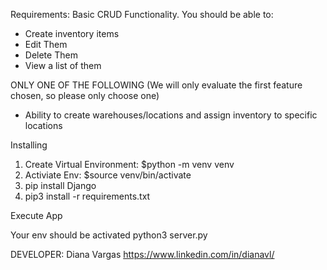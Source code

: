 

Requirements:
Basic CRUD Functionality. You should be able to:
- Create inventory items
- Edit Them
- Delete Them
- View a list of them

ONLY ONE OF THE FOLLOWING (We will only evaluate the first feature chosen, so please only choose one)
- Ability to create warehouses/locations and assign inventory to specific locations

Installing

1. Create Virtual Environment: $python -m venv venv
2. Activiate Env: $source venv/bin/activate
3. pip install Django
4. pip3 install -r requirements.txt

Execute App

Your env should be activated
python3 server.py

DEVELOPER:
Diana Vargas
https://www.linkedin.com/in/dianavl/

